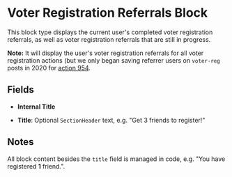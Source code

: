 # Voter Registration Referrals Block

This block type displays the current user's completed voter registration referrals, as well as voter registration referrals that are still in progress.

**Note:** It will display the user's voter registration referrals for all voter registration actions (but we only began saving referrer users on `voter-reg` posts in 2020 for [action 954](https://activity.dosomething.org/actions/954).

## Fields

-   **Internal Title**

-   **Title**: Optional `SectionHeader` text, e.g. "Get 3 friends to register!"

## Notes

All block content besides the `title` field is managed in code, e.g. "You have registered **1** friend.".
